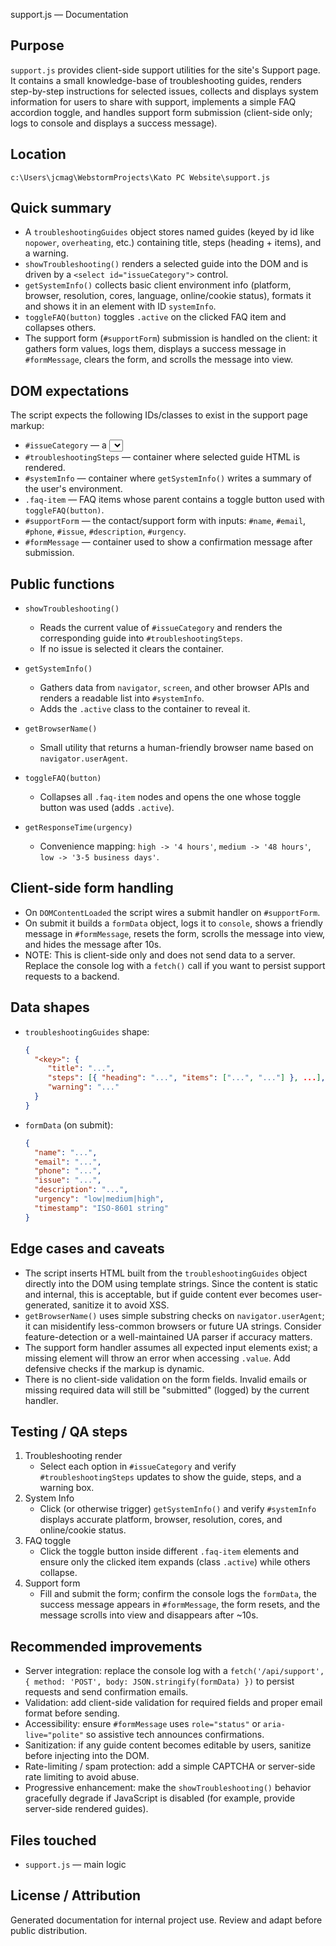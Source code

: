 support.js — Documentation

Purpose
-------
`support.js` provides client-side support utilities for the site's Support page. It contains a small knowledge-base of troubleshooting guides, renders step-by-step instructions for selected issues, collects and displays system information for users to share with support, implements a simple FAQ accordion toggle, and handles support form submission (client-side only; logs to console and displays a success message).

Location
--------
`c:\Users\jcmag\WebstormProjects\Kato PC Website\support.js`

Quick summary
-------------
- A `troubleshootingGuides` object stores named guides (keyed by id like `nopower`, `overheating`, etc.) containing title, steps (heading + items), and a warning.
- `showTroubleshooting()` renders a selected guide into the DOM and is driven by a `<select id="issueCategory">` control.
- `getSystemInfo()` collects basic client environment info (platform, browser, resolution, cores, language, online/cookie status), formats it and shows it in an element with ID `systemInfo`.
- `toggleFAQ(button)` toggles `.active` on the clicked FAQ item and collapses others.
- The support form (`#supportForm`) submission is handled on the client: it gathers form values, logs them, displays a success message in `#formMessage`, clears the form, and scrolls the message into view.

DOM expectations
----------------
The script expects the following IDs/classes to exist in the support page markup:
- `#issueCategory` — a <select> used to pick a troubleshooting topic.
- `#troubleshootingSteps` — container where selected guide HTML is rendered.
- `#systemInfo` — container where `getSystemInfo()` writes a summary of the user's environment.
- `.faq-item` — FAQ items whose parent contains a toggle button used with `toggleFAQ(button)`.
- `#supportForm` — the contact/support form with inputs: `#name`, `#email`, `#phone`, `#issue`, `#description`, `#urgency`.
- `#formMessage` — container used to show a confirmation message after submission.

Public functions
----------------
- `showTroubleshooting()`
  - Reads the current value of `#issueCategory` and renders the corresponding guide into `#troubleshootingSteps`.
  - If no issue is selected it clears the container.

- `getSystemInfo()`
  - Gathers data from `navigator`, `screen`, and other browser APIs and renders a readable list into `#systemInfo`.
  - Adds the `.active` class to the container to reveal it.

- `getBrowserName()`
  - Small utility that returns a human-friendly browser name based on `navigator.userAgent`.

- `toggleFAQ(button)`
  - Collapses all `.faq-item` nodes and opens the one whose toggle button was used (adds `.active`).

- `getResponseTime(urgency)`
  - Convenience mapping: `high -> '4 hours'`, `medium -> '48 hours'`, `low -> '3-5 business days'`.

Client-side form handling
-------------------------
- On `DOMContentLoaded` the script wires a submit handler on `#supportForm`.
- On submit it builds a `formData` object, logs it to `console`, shows a friendly message in `#formMessage`, resets the form, scrolls the message into view, and hides the message after 10s.
- NOTE: This is client-side only and does not send data to a server. Replace the console log with a `fetch()` call if you want to persist support requests to a backend.

Data shapes
-----------
- `troubleshootingGuides` shape:
  ```json
  {
    "<key>": {
       "title": "...",
       "steps": [{ "heading": "...", "items": ["...", "..."] }, ...],
       "warning": "..."
    }
  }
  ```
- `formData` (on submit):
  ```json
  {
    "name": "...",
    "email": "...",
    "phone": "...",
    "issue": "...",
    "description": "...",
    "urgency": "low|medium|high",
    "timestamp": "ISO-8601 string"
  }
  ```

Edge cases and caveats
---------------------
- The script inserts HTML built from the `troubleshootingGuides` object directly into the DOM using template strings. Since the content is static and internal, this is acceptable, but if guide content ever becomes user-generated, sanitize it to avoid XSS.
- `getBrowserName()` uses simple substring checks on `navigator.userAgent`; it can misidentify less-common browsers or future UA strings. Consider feature-detection or a well-maintained UA parser if accuracy matters.
- The support form handler assumes all expected input elements exist; a missing element will throw an error when accessing `.value`. Add defensive checks if the markup is dynamic.
- There is no client-side validation on the form fields. Invalid emails or missing required data will still be "submitted" (logged) by the current handler.

Testing / QA steps
------------------
1. Troubleshooting render
   - Select each option in `#issueCategory` and verify `#troubleshootingSteps` updates to show the guide, steps, and a warning box.
2. System Info
   - Click (or otherwise trigger) `getSystemInfo()` and verify `#systemInfo` displays accurate platform, browser, resolution, cores, and online/cookie status.
3. FAQ toggle
   - Click the toggle button inside different `.faq-item` elements and ensure only the clicked item expands (class `.active`) while others collapse.
4. Support form
   - Fill and submit the form; confirm the console logs the `formData`, the success message appears in `#formMessage`, the form resets, and the message scrolls into view and disappears after ~10s.

Recommended improvements
------------------------
- Server integration: replace the console log with a `fetch('/api/support', { method: 'POST', body: JSON.stringify(formData) })` to persist requests and send confirmation emails.
- Validation: add client-side validation for required fields and proper email format before sending.
- Accessibility: ensure `#formMessage` uses `role="status"` or `aria-live="polite"` so assistive tech announces confirmations.
- Sanitization: if any guide content becomes editable by users, sanitize before injecting into the DOM.
- Rate-limiting / spam protection: add a simple CAPTCHA or server-side rate limiting to avoid abuse.
- Progressive enhancement: make the `showTroubleshooting()` behavior gracefully degrade if JavaScript is disabled (for example, provide server-side rendered guides).

Files touched
------------
- `support.js` — main logic

License / Attribution
---------------------
Generated documentation for internal project use. Review and adapt before public distribution.
